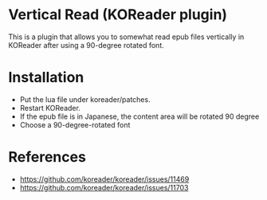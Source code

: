 # Vertical Read (KOReader plugin)

This is a plugin that allows you to somewhat read epub files vertically in KOReader after using a 90-degree rotated font.

# Installation

* Put the lua file under koreader/patches.
* Restart KOReader.
* If the epub file is in Japanese, the content area will be rotated 90 degree
* Choose a 90-degree-rotated font

# References

* https://github.com/koreader/koreader/issues/11469
* https://github.com/koreader/koreader/issues/11703

